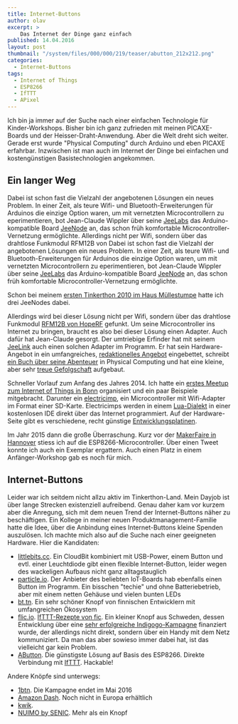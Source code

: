 ```yaml
---
title: Internet-Buttons
author: olav
excerpt: >
    Das Internet der Dinge ganz einfach
published: 14.04.2016
layout: post
thumbnail: "/system/files/000/000/219/teaser/abutton_212x212.png"
categories:
  - Internet-Buttons
tags:
  - Internet of Things
  - ESP8266
  - IfTTT
  - APixel
---
```

Ich bin ja immer auf der Suche nach einer einfachen Technologie für Kinder-Workshops.
Bisher bin ich ganz zufrieden mit meinen PICAXE-Boards und der Heisser-Draht-Anwendung. Aber die Welt dreht sich weiter. Gerade erst wurde "Physical Computing" durch Arduino und eben PICAXE erfahrbar. Inzwischen ist man auch im Internet der Dinge bei einfachen und kostengünstigen Basistechnologien angekommen.

## Ein langer Weg

Dabei ist schon fast die Vielzahl der angebotenen Lösungen ein neues Problem. In einer Zeit, als teure Wifi- und Bluetooth-Erweiterungen für Arduinos die einzige Option waren, um mit vernetzten Microcontrollern zu eperimentieren, bot Jean-Claude Wippler über seine [JeeLabs](http://jeelabs.org/) das Arduino-kompatible Board [JeeNode](http://www.digitalsmarties.net/products/jeenode) an, das schon früh komfortable Microcontroller-Vernetzung ermöglichte. Allerdings nicht per Wifi, sondern über das drahtlose Funkmodul RFM12B von
Dabei ist schon fast die Vielzahl der angebotenen Lösungen ein neues Problem. In einer Zeit, als teure Wifi- und Bluetooth-Erweiterungen für Arduinos die einzige Option waren, um mit vernetzten Microcontrollern zu eperimentieren, bot Jean-Claude Wippler über seine [JeeLabs](http://jeelabs.org/) das Arduino-kompatible Board [JeeNode](http://www.digitalsmarties.net/products/jeenode) an, das schon früh komfortable Microcontroller-Vernetzung ermöglichte.

Schon bei meinem [ersten Tinkerthon 2010 im Haus Müllestumpe](/2010/01/1-tinkerthon-in-bonn-20-und-21-februar-2010-14-17-uhr-im-haus-mullestumpe/) hatte ich drei JeeNodes dabei.

Allerdings wird bei dieser Lösung nicht per Wifi, sondern über das drahtlose Funkmodul [RFM12B von HopeRF](http://www.hoperf.com/upload/rf/RFM12B.pdf) gefunkt. Um seine Microcontroller ins Internet zu bringen, braucht es also bei dieser Lösung einen Adapter. Auch dafür hat Jean-Claude gesorgt. Der umtriebige Erfinder hat mit seinem [JeeLink](http://www.digitalsmarties.net/products/jeelink-classic) auch einen solchen Adapter im Programm. Er hat sein Hardware-Angebot in ein umfangreiches, [redaktionelles Angebot](http://jeelabs.net/projects/cafe/wiki/Dive_Into_JeeNodes) eingebettet, schreibt [ein Buch über seine Abenteuer](https://leanpub.com/jeebook) in Physical Computing und hat eine kleine, aber sehr [treue Gefolgschaft](http://www.digitalsmarties.net/products/jeelink-classic) aufgebaut.

Schneller Vorlauf zum Anfang des Jahres 2014. Ich hatte ein [erstes Meetup zum Internet of Things in Bonn](/2014/01/internet-der-dinge/) organisiert und ein paar Beispiele mitgebracht. Darunter ein [electricimp](https://electricimp.com/), ein Microcontroller mit Wifi-Adapter im Format einer SD-Karte. Electricimps werden in einem [Lua-Dialekt](https://electricimp.com/docs/squirrel/) in einer kostenlosen IDE direkt über das Internet programmiert. Auf der Hardware-Seite gibt es verschiedene, recht günstige [Entwicklungsplatinen](https://electricimp.com/docs/gettingstarted/devkits/).  

Im Jahr 2015 dann die große Überraschung. Kurz vor der [MakerFaire in Hannover](/2015/06/makerfaire-hannover/) stiess ich auf die ESP8266-Microcontroller. Über einen Tweet konnte ich auch ein Exemplar ergattern. Auch einen Platz in einem Anfänger-Workshop gab es noch für mich.

## Internet-Buttons

Leider war ich seitdem nicht allzu aktiv im Tinkerthon-Land. Mein Dayjob ist über lange Strecken existenziell aufreibend. Genau daher kam vor kurzem aber die Anregung, sich mit dem neuen Trend der Internet-Buttons näher zu beschäftigen. Ein Kollege in meiner neuen Produktmanagement-Familie hatte die Idee, über die Anbindung eines Internet-Buttons kleine Spenden auszulösen. Ich machte mich also auf die Suche nach einer geeigneten Hardware. Hier die Kandidaten:

* [littlebits.cc](http://littlebits.cc/bits/cloudbit). Ein CloudBit kombiniert mit USB-Power, einem Button und evtl. einer Leuchtdiode gibt einen flexible Internet-Button, leider wegen des wackeligen Aufbaus nicht ganz alltagstauglich
* [particle.io](https://docs.particle.io/guide/tools-and-features/button/photon/). Der Anbieter des beliebten IoT-Boards hab ebenfalls einen Button im Programm. Ein bisschen "techie" und ohne Batteriebetrieb, aber mit einem netten Gehäuse und vielen bunten LEDs
* [bt.tn](https://bt.tn/). Ein sehr schöner Knopf von finnischen Entwicklern mit umfangreichen Ökosystem
* [flic.io](https://flic.io/). [IfTTT-Rezepte von fic](https://ifttt.com/p/Flic/shared). Ein kleiner Knopf aus Schweden, dessen Entwicklung über eine [sehr erfolgreiche Indigogo-Kampagne](https://www.indiegogo.com/projects/flic-the-wireless-smart-button#/) finanziert wurde, der allerdings nicht direkt, sondern über ein Handy mit dem Netz kommuniziert. Da man das aber sowieso immer dabei hat, ist das vielleicht gar kein Problem.
* [AButton](https://www.tindie.com/products/AprilBrother/abutton-dev-kit/). Die günstigste Lösung auf Basis des ESP8266. Direkte Verbindung mit [IfTTT](https://ifttt.com/). Hackable!

Andere Knöpfe sind unterwegs:

* [1btn](https://www.crowdsupply.com/knewron/1btn). Die Kampagne endet im Mai 2016
* [Amazon Dash](). Noch nicht in Europa erhältlich
* [kwik](http://www.kwik.me/).
* [NUIMO by SENIC](https://www.senic.com/). Mehr als ein Knopf
